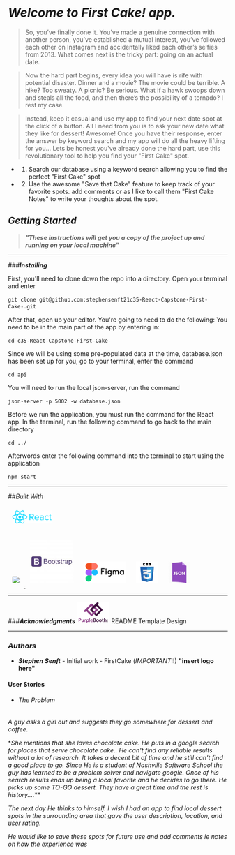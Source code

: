 # **_Welcome to First Cake! app._**

> So, you’ve finally done it. You’ve made a genuine connection with another person, you’ve established a mutual interest, you’ve followed each other on Instagram and accidentally liked each other’s selfies from 2013. What comes next is the tricky part: going on an actual date.

> Now the hard part begins, every idea you will have is rife with potential disaster. Dinner and a movie? The movie could be terrible. A hike? Too sweaty. A picnic? Be serious. What if a hawk swoops down and steals all the food, and then there’s the possibility of a tornado? I rest my case.

> Instead, keep it casual and use my app to find your next date spot at the click of a button. All I need from you is to ask your new date what they like for dessert! Awesome! Once you have their response, enter the answer by keyword search and my app will do all the heavy lifting for you... Lets be honest you've already done the hard part, use this revolutionary tool to help you find your "First Cake" spot.

 - 1.  Search our database using a keyword search allowing you to find the perfect "First Cake" spot   
 - 2.  Use the awesome "Save that Cake" feature to keep track of your favorite spots. add comments or as I like to call them "First Cake Notes" to write your thoughts about the spot.   

## **_Getting Started_**

 >**_"These instructions will get you a copy of the project up and running on your local machine"_** 
 ---

###**_Installing_**



First, you'll need to clone down the repo into a directory. Open your terminal and enter

```
git clone git@github.com:stephensenft21c35-React-Capstone-First-Cake-.git
```

After that, open up your editor. You're going to need to do the following: You need to be in the main part of the app by entering in:

```
cd c35-React-Capstone-First-Cake-
```

Since we will be using some pre-populated data at the time, database.json has been set up for you, go to your terminal, enter the command

```
cd api
```

You will need to run the local json-server, run the command

```
json-server -p 5002 -w database.json
```

Before we run the application, you must run the command for the React app. In the terminal, run the following command to go back to the main directory

```
cd ../
```

Afterwords enter the following command into the terminal to start using the application

```
npm start
```

---

##_*Built With*_

[<img src="./img/react-library-logo-README.png" style="padding:10px" height="30">](https://reactjs.org/)

[<img src="../c-35-REACT-Capstone/img/reactstrap-logo-README.md.png" style="padding: 10px;" height="50"> ](https://www.npmjs.com/package/reactstrap)
[<img src="./img/bootstrap-logo-README.jpg" height="100" style="padding:10px">](https://getbootstrap.com/)
[<img src="./img/figma-logo-README.png" height="50" style="padding:10px">](https://www.figma.com)
[<img src="./img/css3-logo-README.svg" height="50" style="padding:10px">](https://www.w3schools.com/html/html_css.asp)
[<img src="./img/json-logo-ReadME..jpg" height="50"  style="padding:10px;" >](https://www.json.org)
[]()
[]()

---

###**_Acknowledgments_**
[<img src="./img/purpleBooth-logo-README.md.png" height="50">](https://gist.github.com/PurpleBooth/109311bb0361f32d87a2) README Template Design

___




### **_Authors_**

- **_Stephen Senft_** - Initial work - FirstCake (_IMPORTANT_!!) **"insert logo here"**



#### User Stories

- ###### The Problem

_*A guy asks a girl out and suggests they go somewhere for dessert and coffee.*_

\*_She mentions that she loves chocolate cake.
He puts in a google search for places that serve chocolate cake.. He can't find any reliable results without a lot of research. It takes a decent bit of time and he still can't find a good place to go. Since He is a student of Nashville Software School the guy has learned to be a problem solver and navigate google. Once of his search results ends up being a local favorite and he decides to go there. He picks up some TO-GO dessert. They have a great time and the rest is history...._\*\*

_*The next day He thinks to himself. I wish I had an app to find local dessert spots in the surrounding area that gave the user description, location, and user rating.*_

_*He would like to save these spots for future use and add comments ie notes on how the experience was*_
